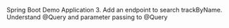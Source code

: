 Spring Boot Demo Application 3. Add an endpoint to search trackByName. Understand @Query and parameter passing to @Query


